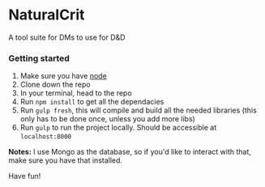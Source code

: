 # NaturalCrit
A tool suite for DMs to use for D&D


### Getting started
1. Make sure you have [node](https://nodejs.org/en/)
1. Clone down the repo
1. In your terminal, head to the repo
1. Run `npm install` to get all the dependacies
1. Run `gulp fresh`, this will compile and build all the needed libraries (this only has to be done once, unless you add more libs)
1. Run `gulp` to run the project locally. Should be accessible at `localhost:8000`

**Notes:** I use Mongo as the database, so if you'd like to interact with that, make sure you have that installed.

Have fun!
